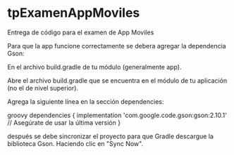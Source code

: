 # tpExamenAppMoviles
Entrega de código para el examen de App Moviles


Para que la app funcione correctamente se debera agregar la dependencia Gson:

 En el archivo build.gradle de tu módulo (generalmente app).
 
Abre el archivo build.gradle que se encuentra en el módulo de tu aplicación (no el de nivel superior).

Agrega la siguiente línea en la sección dependencies:

groovy
dependencies {
    implementation 'com.google.code.gson:gson:2.10.1' // Asegúrate de usar la última versión
}

después se debe sincronizar el proyecto para que Gradle descargue la biblioteca Gson. Haciendo clic en "Sync Now". 
